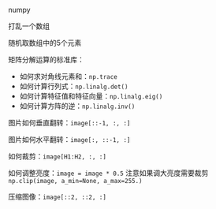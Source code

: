 numpy

打乱一个数组

随机取数组中的5个元素

矩阵分解运算的标准库：

- 如何求对角线元素和：`np.trace`
- 如何计算行列式：`np.linalg.det()`
- 如何计算特征值和特征向量：`np.linalg.eig()`
- 如何计算方阵的逆：`np.linalg.inv()`

图片如何垂直翻转：`image[::-1, :, :]`

图片如何水平翻转：`image[:, ::-1, :]`

如何裁剪：`image[H1:H2, :, :]`

如何调整亮度：`image = image * 0.5` 注意如果调大亮度需要裁剪 `np.clip(image, a_min=None, a_max=255.)`

压缩图像：`image[::2, ::2, :]`